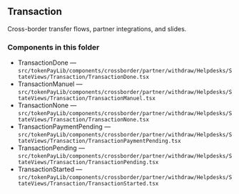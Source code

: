 ## Transaction

Cross-border transfer flows, partner integrations, and slides.

### Components in this folder
- TransactionDone — `src/tokenPayLib/components/crossborder/partner/withdraw/Helpdesks/StateViews/Transaction/TransactionDone.tsx`
- TransactionManuel — `src/tokenPayLib/components/crossborder/partner/withdraw/Helpdesks/StateViews/Transaction/TransactionManuel.tsx`
- TransactionNone — `src/tokenPayLib/components/crossborder/partner/withdraw/Helpdesks/StateViews/Transaction/TransactionNone.tsx`
- TransactionPaymentPending — `src/tokenPayLib/components/crossborder/partner/withdraw/Helpdesks/StateViews/Transaction/TransactionPaymentPending.tsx`
- TransactionPending — `src/tokenPayLib/components/crossborder/partner/withdraw/Helpdesks/StateViews/Transaction/TransactionPending.tsx`
- TransactionStarted — `src/tokenPayLib/components/crossborder/partner/withdraw/Helpdesks/StateViews/Transaction/TransactionStarted.tsx`
